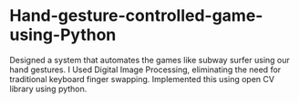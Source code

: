 # Hand-gesture-controlled-game-using-Python

Designed a system that automates the games like subway surfer using our hand gestures.
I Used Digital Image Processing, eliminating the need for traditional keyboard finger swapping.
Implemented this using open CV library using python.
